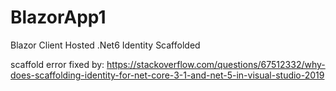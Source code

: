 # BlazorApp1
Blazor Client Hosted .Net6 Identity Scaffolded

scaffold error fixed by:
https://stackoverflow.com/questions/67512332/why-does-scaffolding-identity-for-net-core-3-1-and-net-5-in-visual-studio-2019
